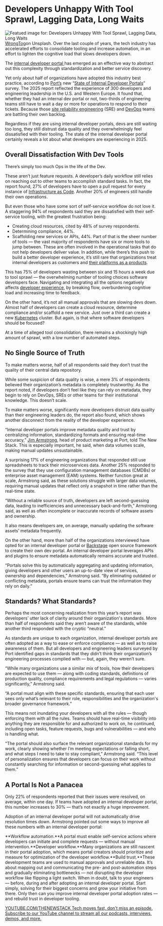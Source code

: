 # Developers Unhappy With Tool Sprawl, Lagging Data, Long Waits
![Featued image for: Developers Unhappy With Tool Sprawl, Lagging Data, Long Waits](https://cdn.thenewstack.io/media/2025/02/5c86d3ac-dev-portal-2-1024x576.jpg)
[WrongTog](https://unsplash.com/@wrongtog?utm_content=creditCopyText&utm_medium=referral&utm_source=unsplash)on Unsplash.
Over the last couple of years, the tech industry has accelerated efforts to consolidate tooling and increase automation, in an effort to lighten the cognitive load that slows developers down.

The [internal developer portal ](https://thenewstack.io/internal-developer-portals-can-do-more-than-you-think/)has emerged as an effective way to abstract out this complexity through standardization and better service discovery.

Yet only about half of organizations have adopted this industry best practice, according to [Port’s](https://www.getport.io/?utm_content=inline+mention) new “[State of Internal Developer Portals](https://www.getport.io/state-of-internal-developer-portals)” survey. The 2025 report reflected the experience of 300 developers and engineering leadership in the U.S. and Western Europe. It found that, whether they had an internal dev portal or not, two-thirds of engineering teams still have to wait a day or more for operations to respond to their tickets. Because those [site reliability engineering](https://thenewstack.io/observability/) (SRE) and [DevOps](https://thenewstack.io/devops/) teams are battling their own backlog.

Regardless if they are using internal developer portals, devs are still waiting too long, they still distrust data quality and they overwhelmingly feel dissatisfied with their tooling. The state of the internal developer portal certainly reveals a lot about what developers are experiencing in 2025.

## Overall Dissatisfaction With Dev Tools
There’s simply too much Ops in the life of the Dev.

These aren’t just feature requests. A developer’s daily workflow still relies on reaching out to other teams to accomplish standard tasks. In fact, the report found, 27% of developers have to open a pull request for every instance of [Infrastructure as Code](https://thenewstack.io/introduction-to-infrastructure-as-code/). Another 20% of engineers still handle their own operations.

But even those who have some sort of self-service workflow do not love it. A staggering 94% of respondents said they are dissatisfied with their self-service tooling, with the greatest frustration being:

- Creating cloud resources, cited by 48% of survey respondents.
- Determining compliance, 44%.
- Scaffolding new services or APIs, 44%.
Part of that is the sheer number of tools — the vast majority of respondents have six or more tools to jump between. These are often involved in the operational tasks that do not help developers deliver value. In addition, while there’s this push to build a better developer experience, it’s still rare that organizations treat internal developers as customers and [their platforms as a products](https://thenewstack.io/how-to-build-an-internal-developer-platform-like-a-product/).

This has 75% of developers wasting between six and 15 hours a week due to tool sprawl — the overwhelming number of tooling choices software developers face. Navigating and integrating all the options negatively affects [developer experience](https://thenewstack.io/can-devex-metrics-drive-developer-productivity/), by breaking flow, overburdening cognitive load and increasing time to feedback.

On the other hand, it’s not all manual approvals that are slowing devs down. Almost half of developers can create a cloud resource, determine compliance and/or scaffold a new service. Just over a third can create a new [Kubernetes](https://thenewstack.io/kubernetes/) cluster. But again, is that where software developers should be focused?

At a time of alleged tool consolidation, there remains a shockingly high amount of sprawl, with a low number of automated steps.

## No Single Source of Truth
To make matters worse, half of all respondents said they don’t trust the quality of their central data repository.

While some suspicion of data quality is wise, a mere 3% of respondents believed their organization’s metadata is completely trustworthy. As the report noted, if developers don’t feel like they can rely on metadata, they begin to rely on DevOps, SREs or other teams for their institutional knowledge. This doesn’t scale.

To make matters worse, significantly more developers distrust data quality than their engineering leaders do, the report also found, which shows another disconnect from the reality of the developer experience.

“Internal developer portals improve metadata quality and trust by centralizing information, standardizing formats and ensuring real-time accuracy,” [Jim Armstrong](https://www.linkedin.com/in/jdarmstro/), head of product marketing at Port, told The New Stack. This is especially important, he said, when data volumes scale, making manual updates unsustainable.

A surprising 17% of engineering organizations that responded still use spreadsheets to track their microservices data. Another 25% responded to the survey that they use configuration management databases (CMDBs) or enterprise asset management (EAM) systems. Neither function great at scale, Armstrong said, as these solutions struggle with larger data volumes, requiring manual updates that reflect only a snapshot in time rather than the real-time state.

“Without a reliable source of truth, developers are left second-guessing data, leading to inefficiencies and unnecessary back-and-forth,” Armstrong said, as well as often incomplete or inaccurate records of software assets and ownership.

It also means developers are, on average, manually updating the software assets’ metadata frequently.

On the other hand, more than half of the organizations interviewed have opted for an internal developer portal or [Backstage](https://github.com/backstage/backstage) open source framework to create their own dev portal. An internal developer portal leverages APIs and plugins to ensure metadata automatically remains accurate and trusted.

“Portals solve this by automatically aggregating and updating information, giving developers and other users an up-to-date view of services, ownership and dependencies,” Armstrong said. “By eliminating outdated or conflicting metadata, portals ensure teams can trust the information they rely on daily.”

## Standards? What Standards?
Perhaps the most concerning realization from this year’s report was developers’ utter lack of clarity around their organization's standards. More than half of respondents said they aren’t aware of the standards, while another third responded with the cryptic “neutral.”

As standards are unique to each organization, internal developer portals are often adopted as a way to ease or enforce compliance — as well as to raise awareness of them. But all developers and engineering leaders surveyed by Port identified gaps in standards that they didn’t think their organization’s engineering processes complied with — but, again, they weren’t sure.

“While many organizations use a similar mix of tools, how their developers are expected to use them — along with coding standards, definitions of production quality, compliance requirements and legal regulations — varies significantly,” Armstrong said.

“A portal must align with these specific standards, ensuring that each user sees only what’s relevant to their role, responsibilities and the organization's broader governance framework.”

This means not inundating your developers with all the rules — though enforcing them with all the rules. Teams should have real-time visibility into anything they are responsible for and authorized to work on, he continued, including open tasks, feature requests, bugs and vulnerabilities — and who is handling what.

“The portal should also surface the relevant organizational standards for my work, clearly showing whether I’m meeting expectations or falling short, and what steps I need to take to stay compliant,” Armstrong said. “This level of personalization ensures that developers can focus on their work without constantly searching for information or second-guessing what applies to them.”

## A Portal Is Not a Panacea
Only 22% of respondents reported that their issues were resolved, on average, within one day. If teams have adopted an internal developer portal, this number increases to 30% — that’s not exactly a huge improvement.

Adoption of an internal developer portal will not automatically drive resolution times down. Armstrong pointed out some ways to improve all these numbers with an internal developer portal:

**Workflow automation.**A portal must enable self-service actions where developers can initiate and complete requests — without manual intervention.**Developer workflow.**Many organizations are still nascent in their portal adoption, which means portal creators should prioritize and measure for optimization of the developer workflow.**Build trust.**These development teams are used to manual approvals and unreliable data. It’s about mapping out and communicating the pre- and post-automation steps and gradually eliminating bottlenecks — not disrupting the developer workflow like flipping a light switch.
When in doubt, talk to your engineers — before, during and after adopting an internal developer portal. Start simply, solving for their biggest concerns and grow your initiative from there. Only then can you improve internal developer portal adoption rates — and rebuild trust in developer tooling.

[
YOUTUBE.COM/THENEWSTACK
Tech moves fast, don't miss an episode. Subscribe to our YouTube
channel to stream all our podcasts, interviews, demos, and more.
](https://youtube.com/thenewstack?sub_confirmation=1)